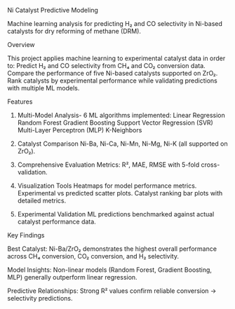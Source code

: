 Ni Catalyst Predictive Modeling

Machine learning analysis for predicting H₂ and CO selectivity in Ni-based catalysts for dry reforming of methane (DRM).


Overview

This project applies machine learning to experimental catalyst data in order to:
Predict H₂ and CO selectivity from CH₄ and CO₂ conversion data.
Compare the performance of five Ni-based catalysts supported on ZrO₂.
Rank catalysts by experimental performance while validating predictions with multiple ML models.


Features

1. Multi-Model Analysis- 6 ML algorithms implemented:
Linear Regression
Random Forest
Gradient Boosting
Support Vector Regression (SVR)
Multi-Layer Perceptron (MLP)
K-Neighbors

2. Catalyst Comparison
Ni-Ba, Ni-Ca, Ni-Mn, Ni-Mg, Ni-K (all supported on ZrO₂).

3. Comprehensive Evaluation
Metrics: R², MAE, RMSE with 5-fold cross-validation.

4. Visualization Tools
Heatmaps for model performance metrics.
Experimental vs predicted scatter plots.
Catalyst ranking bar plots with detailed metrics.

5. Experimental Validation
ML predictions benchmarked against actual catalyst performance data.


Key Findings

Best Catalyst:
Ni-Ba/ZrO₂ demonstrates the highest overall performance across CH₄ conversion, CO₂ conversion, and H₂ selectivity.

Model Insights:
Non-linear models (Random Forest, Gradient Boosting, MLP) generally outperform linear regression.

Predictive Relationships:
Strong R² values confirm reliable conversion → selectivity predictions.
